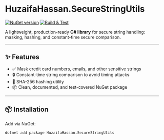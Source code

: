 # HuzaifaHassan.SecureStringUtils

[![NuGet version](https://img.shields.io/nuget/v/HuzaifaHassan.SecureStringUtils.svg?style=flat-square)](https://www.nuget.org/packages/HuzaifaHassan.SecureStringUtils/)
[![Build & Test](https://github.com/HuzaifaHassan/SecureStringUtils/actions/workflows/ci.yml/badge.svg)](https://github.com/HuzaifaHassan/SecureStringUtils/actions)

A lightweight, production-ready **C# library** for secure string handling: masking, hashing, and constant-time secure comparison.

---

## ✨ **Features**
- ✅ Mask credit card numbers, emails, and other sensitive strings
- 🔒 Constant-time string comparison to avoid timing attacks
- 🔑 SHA-256 hashing utility
- 📦 Clean, documented, and test-covered NuGet package

---

## 📦 **Installation**
Add via NuGet:
```bash
dotnet add package HuzaifaHassan.SecureStringUtils
